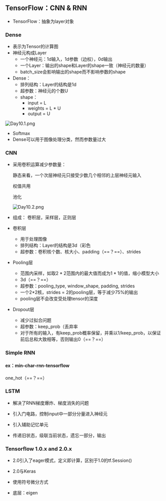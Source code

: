 ## TensorFlow：CNN & RNN

- TensorFlow：抽象为layer对象

### Dense

- 表示为Tensor的计算图
- 神经元构成Layer
  - 一个神经元：1d输入，1d参数（边权），0d输出
  - 一个Layer：输出的shape和Layer的shape一致（神经元的数量）
  - batch_size会影响输出的shape而不影响参数的shape
- Dense：
  - 排列结构：Layer的结构是1d
  - 超参数：神经元的个数U
  - shape：
    - input = L
    - weights = L * U
    - output = U

![Day10.1.png](https://i.loli.net/2019/11/13/9Nl7uxAefQdyEIk.png)

- Softmax
- Dense可以用于图像处理分类，然而参数量过大

### CNN

- 采用卷积运算减少参数量：

  静态来看，一个次层神经元只接受少数几个相邻的上层神经元输入

  权值共用

  池化

  ![Day10.2.png](https://i.loli.net/2019/11/13/gHwYpj8RBxL591v.png)

- 组成： 卷积层，采样层，正则层
- 卷积层
  - 用于处理图像
  - 排列结构：Layer的结构是3d（彩色
  - 超参数：卷积核个数、核大小、padding（==？==）、strides
- Pooling层
  - 范围内采样，如取$2*2$范围内的最大值而成为$1*1$的值，缩小模型大小
  - 3d（==？==）
  - 超参数：pooling_type, window_shape, padding, strides
  - 一个2*2核，strides = 2的pooling层，等于减少75%的输出
  - pooling层不会改变受处理tensor的深度
- Dropout层
  - 减少过拟合问题
  - 超参数：keep_prob（丢弃率
  - 对于所有的输入，有keep_prob概率保留，并乘以1/keep_prob，以保证前后总和大致相等，否则输出0（==？==）

### Simple RNN

#### ex：min-char-rnn-tensorflow

one_hot（==？==）

### LSTM

- 解决了RNN梯度爆炸、梯度消失的问题

- 引入门电路，控制input中一部分分量进入神经元

- 引入辅助记忆单元

- 传递旧状态，级联当前状态，遗忘一部分，输出


### Tensorflow 1.0.x and 2.0.x

- 2.0引入了eager模式，定义即计算，区别于1.0的tf.Session()
- 2.0与Keras

- 使用符号微分方式
- 底层：eigen

